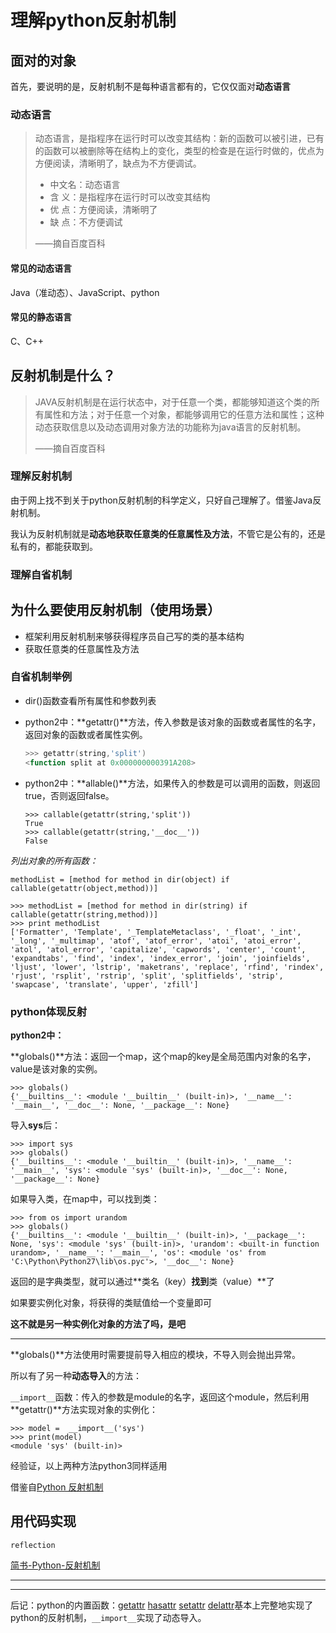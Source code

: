 # 理解python反射机制

## 面对的对象

首先，要说明的是，反射机制不是每种语言都有的，它仅仅面对**动态语言**

### 动态语言

>动态语言，是指程序在运行时可以改变其结构：新的函数可以被引进，已有的函数可以被删除等在结构上的变化，类型的检查是在运行时做的，优点为方便阅读，清晰明了，缺点为不方便调试。
>- 中文名：动态语言
>- 含    义：是指程序在运行时可以改变其结构
>- 优    点：方便阅读，清晰明了
>- 缺    点：不方便调试
>
>——摘自百度百科

#### 常见的动态语言

Java（准动态）、JavaScript、python

#### 常见的静态语言

C、C++

## 反射机制是什么？

> JAVA反射机制是在运行状态中，对于任意一个类，都能够知道这个类的所有属性和方法；对于任意一个对象，都能够调用它的任意方法和属性；这种动态获取信息以及动态调用对象方法的功能称为java语言的反射机制。 
>
> ——摘自百度百科

### 理解反射机制

由于网上找不到关于python反射机制的科学定义，只好自己理解了。借鉴Java反射机制。

我认为反射机制就是**动态地获取任意类的任意属性及方法**，不管它是公有的，还是私有的，都能获取到。

### 理解自省机制



## 为什么要使用反射机制（使用场景）

- 框架利用反射机制来够获得程序员自己写的类的基本结构
- 获取任意类的任意属性及方法



### 自省机制举例

- dir()函数查看所有属性和参数列表

- python2中：**getattr()**方法，传入参数是该对象的函数或者属性的名字，返回对象的函数或者属性实例。

  ```powershell
  >>> getattr(string,'split')
  <function split at 0x000000000391A208>
  ```

- python2中：**allable()**方法，如果传入的参数是可以调用的函数，则返回true，否则返回false。 

  ```shell
  >>> callable(getattr(string,'split'))
  True
  >>> callable(getattr(string,'__doc__'))
  False
  ```

*列出对象的所有函数：*

`methodList = [method for method in dir(object) if callable(getattr(object,method))]`

```shell
>>> methodList = [method for method in dir(string) if callable(getattr(string,method))]
>>> print methodList
['Formatter', 'Template', '_TemplateMetaclass', '_float', '_int', '_long', '_multimap', 'atof', 'atof_error', 'atoi', 'atoi_error', 'atol', 'atol_error', 'capitalize', 'capwords', 'center', 'count', 'expandtabs', 'find', 'index', 'index_error', 'join', 'joinfields', 'ljust', 'lower', 'lstrip', 'maketrans', 'replace', 'rfind', 'rindex', 'rjust', 'rsplit', 'rstrip', 'split', 'splitfields', 'strip', 'swapcase', 'translate', 'upper', 'zfill']
```

### python体现反射

**python2中：**

**globals()**方法：返回一个map，这个map的key是全局范围内对象的名字，value是该对象的实例。

  ```shell
  >>> globals()
  {'__builtins__': <module '__builtin__' (built-in)>, '__name__': '__main__', '__doc__': None, '__package__': None}
  ```

  导入**sys**后：

  ```shell
  >>> import sys
  >>> globals()
  {'__builtins__': <module '__builtin__' (built-in)>, '__name__': '__main__', 'sys': <module 'sys' (built-in)>, '__doc__': None, '__package__': None}
  ```

  如果导入类，在map中，可以找到类：

  ```shell
  >>> from os import urandom
  >>> globals()
  {'__builtins__': <module '__builtin__' (built-in)>, '__package__': None, 'sys': <module 'sys' (built-in)>, 'urandom': <built-in function urandom>, '__name__': '__main__', 'os': <module 'os' from 'C:\Python\Python27\lib\os.pyc'>, '__doc__': None}
  ```

返回的是字典类型，就可以通过**类名（key）**找到**类（value）**了

如果要实例化对象，将获得的类赋值给一个变量即可

**这不就是另一种实例化对象的方法了吗，是吧**

----

**globals()**方法使用时需要提前导入相应的模块，不导入则会抛出异常。

所以有了另一种**动态导入**的方法：

`__import__`函数：传入的参数是module的名字，返回这个module，然后利用**getattr()**方法实现对象的实例化：

```shell
>>> model =  __import__('sys')
>>> print(model)
<module 'sys' (built-in)>
```

经验证，以上两种方法python3同样适用

借鉴自[Python 反射机制](http://blog.chinaunix.net/uid-9687384-id-1998500.html)

## 用代码实现

`reflection`

[简书-Python-反射机制](https://www.jianshu.com/p/80b544c2b82d)

----

----

后记：python的内置函数：[getattr](http://www.runoob.com/python/python-func-getattr.html) [hasattr](http://www.runoob.com/python/python-func-hasattr.html) [setattr](http://www.runoob.com/python/python-func-setattr.html) [delattr](http://www.runoob.com/python/python-func-delattr.html)基本上完整地实现了python的反射机制，`__import__`实现了动态导入。

